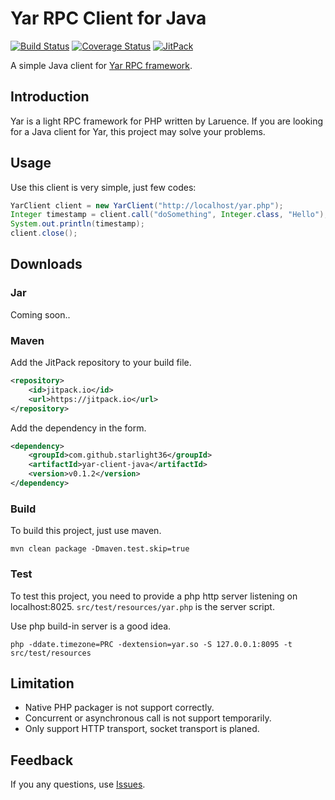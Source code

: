 # Yar RPC Client for Java

[![Build Status](https://travis-ci.org/starlight36/yar-client-java.png?branch=master)](https://travis-ci.org/starlight36/yar-client-java)
[![Coverage Status](https://coveralls.io/repos/starlight36/yar-client-java/badge.svg)](https://coveralls.io/r/starlight36/yar-client-java)
[![JitPack](https://img.shields.io/github/tag/starlight36/yar-client-java.svg?label=JitPack)](https://jitpack.io/#starlight36/yar-client-java/v0.1.2)

A simple Java client for [Yar RPC framework](https://github.com/laruence/yar).

## Introduction

Yar is a light RPC framework for PHP written by Laruence. 
If you are looking for a Java client for Yar, this project may
solve your problems.

## Usage

Use this client is very simple, just few codes:

```java
YarClient client = new YarClient("http://localhost/yar.php");
Integer timestamp = client.call("doSomething", Integer.class, "Hello");
System.out.println(timestamp);
client.close();
```

## Downloads

### Jar

Coming soon..

### Maven

Add the JitPack repository to your build file.

```xml
<repository>
    <id>jitpack.io</id>
    <url>https://jitpack.io</url>
</repository>
```

Add the dependency in the form.

```xml
<dependency>
    <groupId>com.github.starlight36</groupId>
    <artifactId>yar-client-java</artifactId>
    <version>v0.1.2</version>
</dependency>
```

### Build

To build this project, just use maven.

```shell
mvn clean package -Dmaven.test.skip=true
```

### Test

To test this project, you need to provide a php http server 
listening on localhost:8025. `src/test/resources/yar.php` is the
server script.

Use php build-in server is a good idea.

```shell
php -ddate.timezone=PRC -dextension=yar.so -S 127.0.0.1:8095 -t src/test/resources
```

## Limitation

* Native PHP packager is not support correctly.
* Concurrent or asynchronous call is not support temporarily.
* Only support HTTP transport, socket transport is planed.

## Feedback

If you any questions, use [Issues](https://github.com/starlight36/yar-client-java/issues).
